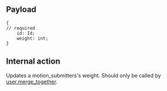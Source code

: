## Payload
```
{
// required
    id: Id;
    weight: int;
}
```

## Internal action
Updates a motion_submitters's weight.
Should only be called by [user.merge_together](user.merge_together.md).